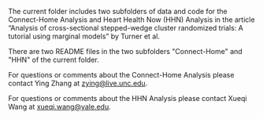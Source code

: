 The current folder includes two subfolders of data and code for the Connect-Home Analysis and Heart Health Now (HHN) Analysis in the article “Analysis of cross-sectional stepped-wedge cluster randomized trials: A tutorial using marginal models” by Turner et al.

There are two README files in the two subfolders "Connect-Home" and "HHN" of the current folder.

For questions or comments about the Connect-Home Analysis please contact Ying Zhang at zying@live.unc.edu.

For questions or comments about the HHN Analysis please contact Xueqi Wang at xueqi.wang@yale.edu.
